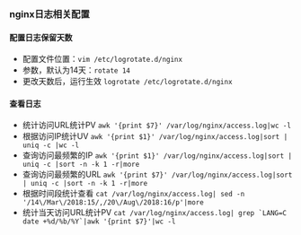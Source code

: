 ### nginx日志相关配置

#### 配置日志保留天数

  - 配置文件位置：`vim /etc/logrotate.d/nginx`
  - 参数，默认为14天：`rotate 14`
  - 更改天数后，运行生效 `logrotate /etc/logrotate.d/nginx`

#### 查看日志
- 统计访问URL统计PV	`awk '{print $7}' /var/log/nginx/access.log|wc -l`
- 根据访问IP统计UV		`awk '{print $1}' /var/log/nginx/access.log|sort | uniq -c |wc -l`		
- 查询访问最频繁的IP	`awk '{print $1}' /var/log/nginx/access.log|sort | uniq -c |sort -n -k 1 -r|more`
- 查询访问最频繁的URL	`awk '{print $7}' /var/log/nginx/access.log|sort | uniq -c |sort -n -k 1 -r|more`
- 根据时间段统计查看	`cat /var/log/nginx/access.log| sed -n '/14\/Mar\/2018:15/,/20\/Aug\/2018:16/p'|more`
- 统计当天访问URL统计PV	```cat /var/log/nginx/access.log| grep `LANG=C date +%d/%b/%Y`|awk '{print $7}'|wc -l```
